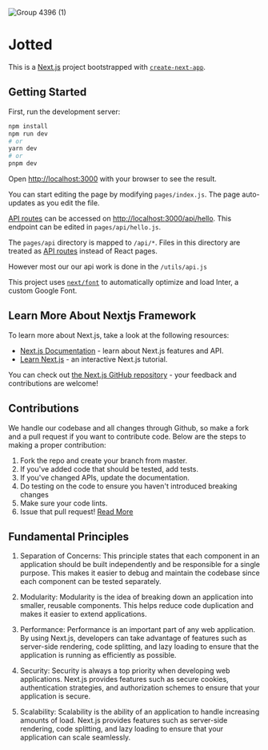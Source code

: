 ![Group 4396 (1)](https://user-images.githubusercontent.com/46513712/222882538-20401b9d-3287-4b7e-ad5d-594e2866a848.png)


# Jotted

This is a [Next.js](https://nextjs.org/) project bootstrapped with [`create-next-app`](https://github.com/vercel/next.js/tree/canary/packages/create-next-app).

## Getting Started

First, run the development server:

```bash
npm install
npm run dev
# or
yarn dev
# or
pnpm dev
```


Open [http://localhost:3000](http://localhost:3000) with your browser to see the result.

You can start editing the page by modifying `pages/index.js`. The page auto-updates as you edit the file.

[API routes](https://nextjs.org/docs/api-routes/introduction) can be accessed on [http://localhost:3000/api/hello](http://localhost:3000/api/hello). This endpoint can be edited in `pages/api/hello.js`.

The `pages/api` directory is mapped to `/api/*`. Files in this directory are treated as [API routes](https://nextjs.org/docs/api-routes/introduction) instead of React pages.

However most our our api work is done in the `/utils/api.js`

This project uses [`next/font`](https://nextjs.org/docs/basic-features/font-optimization) to automatically optimize and load Inter, a custom Google Font.

## Learn More About Nextjs Framework

To learn more about Next.js, take a look at the following resources:

- [Next.js Documentation](https://nextjs.org/docs) - learn about Next.js features and API.
- [Learn Next.js](https://nextjs.org/learn) - an interactive Next.js tutorial.

You can check out [the Next.js GitHub repository](https://github.com/vercel/next.js/) - your feedback and contributions are welcome!


## Contributions

We handle our codebase and all changes through Github, so make a fork and a pull request if you want to contribute code. Below are the steps to making a proper contribution:

1. Fork the repo and create your branch from master.
1. If you've added code that should be tested, add tests.
1. If you've changed APIs, update the documentation.
1. Do testing on the code to ensure you haven't introduced breaking changes
1. Make sure your code lints.
1. Issue that pull request!
[Read More](https://github.com/teamjotted/jotted/blob/78b6791dcc7742d1cf6cc448c9452b566b5541a2/CONTRIBUTING.md) 

## Fundamental Principles

1. Separation of Concerns: This principle states that each component in an application should be built independently and be responsible for a single purpose. This makes it easier to debug and maintain the codebase since each component can be tested separately.

2. Modularity: Modularity is the idea of breaking down an application into smaller, reusable components. This helps reduce code duplication and makes it easier to extend applications.

3. Performance: Performance is an important part of any web application. By using Next.js, developers can take advantage of features such as server-side rendering, code splitting, and lazy loading to ensure that the application is running as efficiently as possible.

4. Security: Security is always a top priority when developing web applications. Next.js provides features such as secure cookies, authentication strategies, and authorization schemes to ensure that your application is secure.

5. Scalability: Scalability is the ability of an application to handle increasing amounts of load. Next.js provides features such as server-side rendering, code splitting, and lazy loading to ensure that your application can scale seamlessly.
